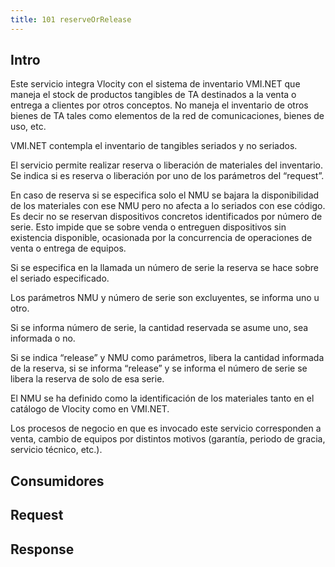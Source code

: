 ```yaml
---
title: 101 reserveOrRelease
---
```



## Intro

Este servicio integra Vlocity con el sistema de inventario VMI.NET que maneja el stock de productos tangibles de TA destinados a la venta o entrega a clientes por otros conceptos. No maneja el inventario de otros bienes de TA tales como elementos de la red de comunicaciones, bienes de uso, etc.

VMI.NET contempla el inventario de tangibles seriados y no seriados.

El servicio permite realizar reserva o liberación de materiales del inventario. Se indica si es reserva o liberación por uno de los parámetros del “request”.

En caso de reserva si se especifica solo el NMU se bajara la disponibilidad de los materiales con ese NMU pero no afecta a lo seriados con ese código. Es decir no se reservan dispositivos concretos identificados por número de serie.  Esto impide que se sobre venda o entreguen dispositivos sin existencia disponible, ocasionada por la concurrencia de operaciones de venta o entrega de equipos.

Si se especifica en la llamada un número de serie la reserva se hace sobre el seriado especificado.

Los parámetros NMU y número de serie  son excluyentes, se informa uno u otro.

Si se informa número de serie, la cantidad reservada se asume uno, sea informada o no.

Si se indica “release” y NMU como parámetros, libera la cantidad informada de la reserva, si se informa “release” y  se informa el número de serie se libera la reserva de solo de esa serie.

El NMU se ha definido como la identificación de los materiales tanto en el catálogo de Vlocity como en VMI.NET.

Los procesos de negocio en que es invocado este servicio corresponden a venta, cambio de equipos por distintos motivos (garantía, periodo de gracia, servicio técnico, etc.). 

## Consumidores



## Request


## Response

